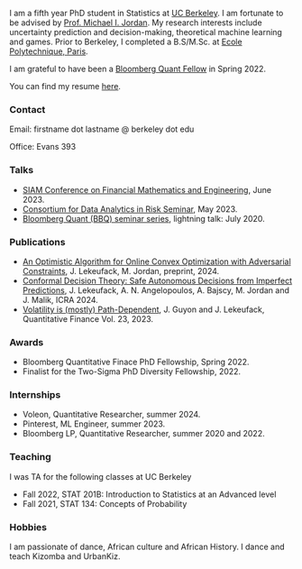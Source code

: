 <!-- # Jordan Lekeufack -->
<!-- ![Profile picture](/docs/assets/images/git_profile.jpg) -->
I am a fifth year PhD student in Statistics at [UC Berkeley](https://statistics.berkeley.edu/). I am fortunate to be advised by [Prof. Michael I. Jordan](http://people.eecs.berkeley.edu/~jordan/). My research interests include uncertainty prediction and decision-making, theoretical machine learning and games. Prior to Berkeley, I completed a B.S/M.Sc. at [Ecole Polytechnique, Paris](https://programmes.polytechnique.edu/en/ingenieur-polytechnicien-program/ingenieur-polytechnicien-program).

I am grateful to have been a [Bloomberg Quant Fellow](https://www.bloomberg.com/company/values/tech-at-bloomberg/quantitative-finance-phd-fellowship/) in Spring 2022.

You can find my resume [here](/docs/assets/resume.pdf).


### Contact
Email: firstname dot lastname @ berkeley dot edu

Office: Evans 393

### Talks
* [SIAM Conference on Financial Mathematics and Engineering](https://siam.org/conferences/cm/conference/fm23), June 2023.
* [Consortium for Data Analytics in Risk Seminar](https://cdar.berkeley.edu/seminars/fall-2023), May 2023.
* [Bloomberg Quant (BBQ) seminar series](https://www.bloomberg.com/professional/quant-seminar-series/), lightning talk: July 2020.

### Publications
* [An Optimistic Algorithm for Online Convex Optimization with Adversarial Constraints](https://arxiv.org/abs/2412.08060), J. Lekeufack, M. Jordan, preprint, 2024.
* [Conformal Decision Theory: Safe Autonomous Decisions from Imperfect Predictions](http://arxiv.org/abs/2310.05921), J. Lekeufack, A. N. Angelopoulos, A. Bajscy, M. Jordan and J. Malik, ICRA 2024.
* [Volatility is (mostly) Path-Dependent](http://ssrn.com/abstract=4174589), J. Guyon and J. Lekeufack, Quantitative Finance Vol. 23, 2023.
<!-- ### Publications and Preprints -->

### Awards
* Bloomberg Quantitative Finace PhD Fellowship, Spring 2022.
* Finalist for the Two-Sigma PhD Diversity Fellowship, 2022.

### Internships
* Voleon, Quantitative Researcher, summer 2024.
* Pinterest, ML Engineer, summer 2023.
* Bloomberg LP, Quantitative Researcher, summer 2020 and 2022.

### Teaching
I was TA for the following classes at UC Berkeley
* Fall 2022, STAT 201B: Introduction to Statistics at an Advanced level
* Fall 2021, STAT 134: Concepts of Probability

### Hobbies
I am passionate of dance, African culture and African History. I dance and teach Kizomba and UrbanKiz.
